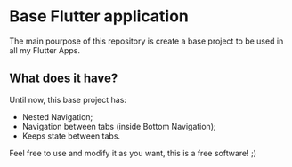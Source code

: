 # Base Flutter application

The main pourpose of this repository is create a base project to be used in all my Flutter Apps.

## What does it have?

Until now, this base project has:

- Nested Navigation;
- Navigation between tabs (inside Bottom Navigation);
- Keeps state between tabs.

Feel free to use and modify it as you want, this is a free software! ;)
